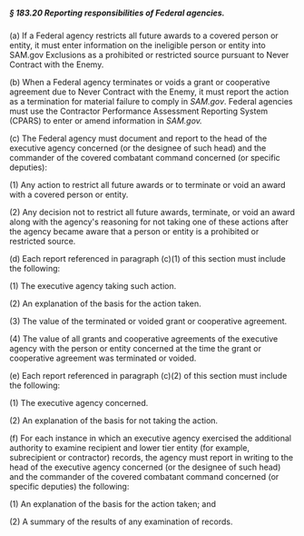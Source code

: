 ##### § 183.20 Reporting responsibilities of Federal agencies. #####

(a) If a Federal agency restricts all future awards to a covered person or entity, it must enter information on the ineligible person or entity into SAM.gov Exclusions as a prohibited or restricted source pursuant to Never Contract with the Enemy.

(b) When a Federal agency terminates or voids a grant or cooperative agreement due to Never Contract with the Enemy, it must report the action as a termination for material failure to comply in *SAM.gov*. Federal agencies must use the Contractor Performance Assessment Reporting System (CPARS) to enter or amend information in *SAM.gov.*

(c) The Federal agency must document and report to the head of the executive agency concerned (or the designee of such head) and the commander of the covered combatant command concerned (or specific deputies):

(1) Any action to restrict all future awards or to terminate or void an award with a covered person or entity.

(2) Any decision not to restrict all future awards, terminate, or void an award along with the agency's reasoning for not taking one of these actions after the agency became aware that a person or entity is a prohibited or restricted source.

(d) Each report referenced in paragraph (c)(1) of this section must include the following:

(1) The executive agency taking such action.

(2) An explanation of the basis for the action taken.

(3) The value of the terminated or voided grant or cooperative agreement.

(4) The value of all grants and cooperative agreements of the executive agency with the person or entity concerned at the time the grant or cooperative agreement was terminated or voided.

(e) Each report referenced in paragraph (c)(2) of this section must include the following:

(1) The executive agency concerned.

(2) An explanation of the basis for not taking the action.

(f) For each instance in which an executive agency exercised the additional authority to examine recipient and lower tier entity (for example, subrecipient or contractor) records, the agency must report in writing to the head of the executive agency concerned (or the designee of such head) and the commander of the covered combatant command concerned (or specific deputies) the following:

(1) An explanation of the basis for the action taken; and

(2) A summary of the results of any examination of records.
